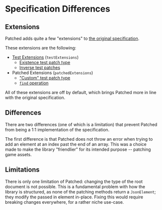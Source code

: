 # Specification Differences

## Extensions

Patched adds quite a few "extensions" to [the original specification](https://datatracker.ietf.org/doc/html/rfc6902).

These extensions are the following:
* [Test Extensions](https://community.playstarbound.com/threads/april-21st-%E2%80%93-stable-update-notes.95106/page-5#post-2561028) (`testExtensions`)
	* [Existence test patch type](ops/test.md#existence)
	* [Inverse test patches](ops/test.md#inverse-tests)
* Patched Extensions (`patchedExtensions`)
	* ["Custom" test patch type](ops/test.md#custom)
	* [`find` operation](ops/find.md)

All of these extensions are off by default, which brings Patched more in line with the original specification.

## Differences

There are two differences (one of which is a limitation) that prevent Patched from being a 1:1 implementation of the specification.

The first difference is that Patched does not throw an error when trying to add an element at an index past the end of an array.
This was a choice made to make the library "friendlier" for its intended purpose -- patching game assets.

## Limitations

There is only one limitation of Patched: changing the type of the root document is not possible.
This is a fundamental problem with how the library is structured, as none of the patching methods return a `JsonElement`; they modify the passed in element in-place.
Fixing this would require breaking changes everywhere, for a rather niche use-case.